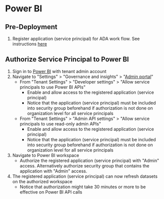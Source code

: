# Power BI

## Pre-Deployment
1. Register application (service principal) for ADA work flow. See instructions [here](https://github.com/Qivada/ADA/tree/main/AzureDeployment/register-app)

## Authorize Service Principal to Power BI
1. Sign in to [Power BI](https://app.powerbi.com/home?experience=power-bi) with tenant admin account
2. Navigate to "Settings" > "Governance and insights" > "[Admin portal](https://app.powerbi.com/admin-portal)"
   - From "Tenant Settings" > "Developer settings" > "Allow service principals to use Power BI APIs"
     - Enable and allow access to the registered application (service principal)
     - Notice that the application (service principal) must be included into security group beforehand if authorization is not done on organization level for all service principals
   - From "Tenant Settings" > "Admin API settings" > "Allow service principals to use read-only admin APIs"
     - Enable and allow access to the registered application (service principal)
     - Notice that the application (service principal) must be included into security group beforehand if authorization is not done on organization level for all service principals
3. Navigate to Power BI workspace
   - Authorize the registered application (service principal) with "Admin" access. Alternatively authorize security group that contains the application with "Admin" access.
4. The registered application (service principal) can now refresh datasets on the authorized workspace
   - Notice that authorization might take 30 minutes or more to be effective on Power BI API calls
